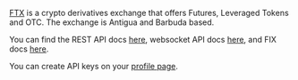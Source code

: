 [FTX](https://ftx.com/) is a crypto derivatives exchange that offers Futures, Leveraged Tokens and OTC. The exchange is Antigua and Barbuda based.

You can find the REST API docs [here](https://docs.ftx.com/#rest-api), websocket API docs [here](https://docs.ftx.com/#websocket-api), and FIX docs [here](https://docs.ftx.com/#fix-api).

You can create API keys on your [profile page](https://ftx.com/profile).

